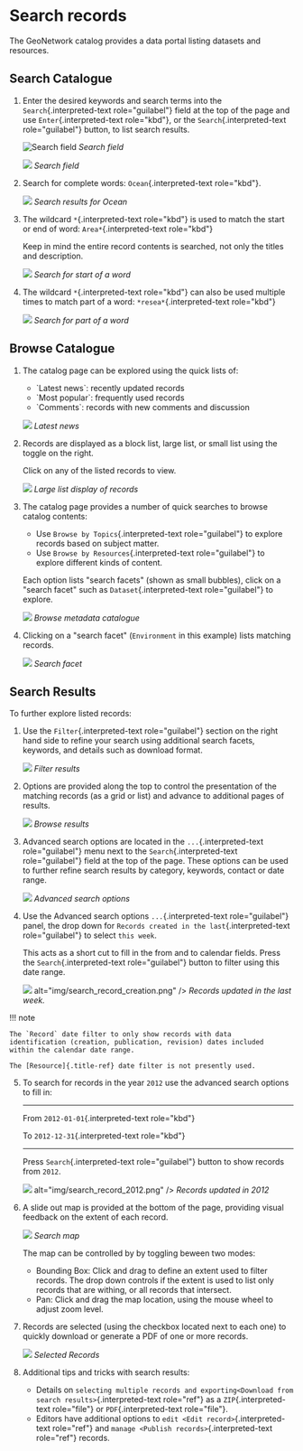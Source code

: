 # Search records

The GeoNetwork catalog provides a data portal listing datasets and
resources.

## Search Catalogue

1.  Enter the desired keywords and search terms into the
    `Search`{.interpreted-text role="guilabel"} field at the top of the
    page and use `Enter`{.interpreted-text role="kbd"}, or the
    `Search`{.interpreted-text role="guilabel"} button, to list search
    results.

    ![Search field](img/search.png)
    *Search field*
    
    ![](img/search.png)
    *Search field*

2.  Search for complete words: `Ocean`{.interpreted-text role="kbd"}.

    ![](img/search_results.png)
    *Search results for Ocean*

3.  The wildcard `*`{.interpreted-text role="kbd"} is used to match the
    start or end of word: `Area*`{.interpreted-text role="kbd"}

    Keep in mind the entire record contents is searched, not only the
    titles and description.

    ![](img/search_area.png)
    *Search for start of a word*

4.  The wildcard `*`{.interpreted-text role="kbd"} can also be used
    multiple times to match part of a word: `*resea*`{.interpreted-text
    role="kbd"}

    ![](img/search_resea.png)
    *Search for part of a word*

## Browse Catalogue

1.  The catalog page can be explored using the quick lists of:

    -   \`Latest news\`: recently updated records
    -   \`Most popular\`: frequently used records
    -   \`Comments\`: records with new comments and discussion

    ![](img/browse_latest.png)
    *Latest news*

2.  Records are displayed as a block list, large list, or small list
    using the toggle on the right.

    Click on any of the listed records to view.

    ![](img/browse_large_list.png)
    *Large list display of records*

3.  The catalog page provides a number of quick searches to browse
    catalog contents:

    -   Use `Browse by Topics`{.interpreted-text role="guilabel"} to
        explore records based on subject matter.
    -   Use `Browse by Resources`{.interpreted-text role="guilabel"} to
        explore different kinds of content.

    Each option lists \"search facets\" (shown as small bubbles), click
    on a \"search facet\" such as `Dataset`{.interpreted-text
    role="guilabel"} to explore.

    ![](img/browse.png)
    *Browse metadata catalogue*

4.  Clicking on a \"search facet\" (`Environment` in this example) lists
    matching records.

    ![](img/browse_facet.png)
    *Search facet*

## Search Results

To further explore listed records:

1.  Use the `Filter`{.interpreted-text role="guilabel"} section on the
    right hand side to refine your search using additional search
    facets, keywords, and details such as download format.

    ![](img/browse_filter.png)
    *Filter results*

2.  Options are provided along the top to control the presentation of
    the matching records (as a grid or list) and advance to additional
    pages of results.

    ![](img/browse_results.png)
    *Browse results*

3.  Advanced search options are located in the `...`{.interpreted-text
    role="guilabel"} menu next to the `Search`{.interpreted-text
    role="guilabel"} field at the top of the page. These options can be
    used to further refine search results by category, keywords, contact
    or date range.

    ![](img/search_advanced.png)
    *Advanced search options*

4.  Use the Advanced search options `...`{.interpreted-text
    role="guilabel"} panel, the drop down for
    `Records created in the last`{.interpreted-text role="guilabel"} to
    select `this week`.

    This acts as a short cut to fill in the from and to calendar fields.
    Press the `Search`{.interpreted-text role="guilabel"} button to
    filter using this date range.

    ![](img/search_record_creation.png)
    alt="img/search_record_creation.png" />
    *Records updated in the last week.*

!!! note

    The `Record` date filter to only show records with data
    identification (creation, publication, revision) dates included
    within the calendar date range.

    The [Resource]{.title-ref} date filter is not presently used.

5.  To search for records in the year `2012` use the advanced search
    options to fill in:

      --------------------- -------------------------------------------------
      From                  `2012-01-01`{.interpreted-text role="kbd"}

      To                    `2012-12-31`{.interpreted-text role="kbd"}
      --------------------- -------------------------------------------------

    Press `Search`{.interpreted-text role="guilabel"} button to show
    records from `2012`.

    ![](img/search_record_2012.png)
    alt="img/search_record_2012.png" />
    *Records updated in 2012*

6.  A slide out map is provided at the bottom of the page, providing
    visual feedback on the extent of each record.

    ![](img/search_map.png)
    *Search map*

    The map can be controlled by by toggling beween two modes:

    -   Bounding Box: Click and drag to define an extent used to filter
        records. The drop down controls if the extent is used to list
        only records that are withing, or all records that intersect.
    -   Pan: Click and drag the map location, using the mouse wheel to
        adjust zoom level.

7.  Records are selected (using the checkbox located next to each one)
    to quickly download or generate a PDF of one or more records.

    ![](img/browse_selection.png)
    *Selected Records*

8.  Additional tips and tricks with search results:

    -   Details on
        `selecting multiple records and exporting<Download from search results>`{.interpreted-text
        role="ref"} as a `ZIP`{.interpreted-text role="file"} or
        `PDF`{.interpreted-text role="file"}.
    -   Editors have additional options to
        `edit <Edit record>`{.interpreted-text role="ref"} and
        `manage <Publish records>`{.interpreted-text role="ref"}
        records.
